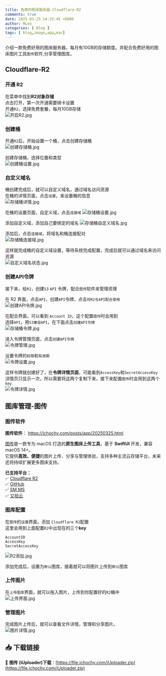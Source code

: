 ```yaml
---
title: 免费的图床服务器-Cloudflare-R2
comments: true
date: 2025-03-25 14:25:45 +0800
author: MLeo
categories: [ Blog ]
tags: [ blog,image,app,mac]
---
```


介绍一款免费好用的图床服务器，每月有10GB的存储额度。并配合免费好用的图床图片工具`图传`软件,分享管理图库。

## Cloudflare-R2
### 开通 R2
在菜单中找到**R2对象存储**  
点击打开，第一次开通需要绑卡设置   
开通`R2`，选择免费套餐，每月10GB存储  
![开启R2.jpg](https://image.ichochy.com/R2/开启R2.jpg)  

### 创建桶
开通`R2`后，开始设置一个桶，点击创建存储桶  
![创建存储桶.jpg](https://image.ichochy.com/R2/创建存储桶.jpg)

创建存储桶，选择位置和类型  
![创建桶设置.jpg](https://image.ichochy.com/R2/创建桶设置.jpg)


### 自定义域名
桶创建完成后，就可以自定义域名，通过域名访问资源   
在桶的详情页面，点击`设置`，来设置桶的信息  
![存储桶详情.jpg](https://image.ichochy.com/R2/存储桶详情.jpg)  

在桶的设置页面，自定义域，点击`连接域`
![存储桶设置.jpg](https://image.ichochy.com/R2/存储桶设置.jpg)  

添加自定义域，添加自己要绑定的域名 
![存储桶自定义域名.jpg](https://image.ichochy.com/R2/存储桶自定义域名.jpg)

添加后，点击`连接域`，将域名和桶连接配对  
![存储桶连接域.jpg](https://image.ichochy.com/R2/存储桶连接域.jpg)

这样就完成桶的自定义域设置，等待系统完成配置，完成后就可以通过域名来访问资源     
![自定义域名状态.jpg](https://image.ichochy.com/R2/自定义域名状态.jpg)  

### 创建API令牌
接下来，给`R2`，创建`S3` `API` 令牌，配合`图传`软件来管理资理  

在 R2 界面，点击`API`，创建`API`令牌，点击`将R2与API配合使用`  
![创建API令牌.jpg](https://image.ichochy.com/R2/创建API令牌.jpg)

在配合界面，可以看到 `Account ID`，这个配置`图传`时会用到  
选择`API`，用`S3兼容API`，在下面点击`创建API令牌`  
![存储桶令牌.jpg](https://image.ichochy.com/R2/存储桶令牌.jpg)

进入令牌管理页面，点击`创建API令牌`  
![令牌管理.jpg](https://image.ichochy.com/R2/令牌管理.jpg)  

设置令牌的`权限`和`有效期`  
![令牌设置.jpg](https://image.ichochy.com/R2/令牌设置.jpg)  

这样令牌就创建好了，在**令牌详情页面**，可能看到`AccessKey`和`SecretAccessKey`  
详情页只显示一次，所以需要将这两个复制下来，接下来配置`图传`时会用到这两个`key`  
![令牌详情.jpg](https://image.ichochy.com/R2/令牌详情.jpg)  


## 图库管理-图传
### 图传软件
**图传软件**： https://ichochy.com/posts/app/20250325.html  

[图传](https://file.ichochy.com/iUploader.zip)是一款专为 macOS 打造的**原生图床上传工具**，基于 **SwiftUI** 开发，兼容 macOS 14+。  
它提供**高效、便捷**的图片上传、分享与管理体验，支持多种主流云存储平台，未来还将持续扩展更多图床支持。

**已支持平台：**  
✅ [Cloudflare R2](https://ichochy.com/posts/blog/20250325.html)  
✅ [GitHub](https://ichochy.com/posts/blog/20250331.html)  
✅ [SM.MS](https://sm.ms)  
✅ [又拍云](https://www.upyun.com/league)


### 图库配置
在`图传`的`设置`界面，添加 `Cloudflare R2`配置  
这里会用到上面配置`R2`中出现在的三个**key**
```shell
AccountID
AccessKey
SecretAccessKey
```

![R2添加.jpg](https://image.ichochy.com/R2/R2添加.jpg)

添加完成后，设置为`默认`图库，接着就可以将图片上传到`默认`图库  

### 上传图片
在`上传图库`界面，就可以拖入图片，上传到你配置好的`R2`桶中  
![上传界面.jpg](https://image.ichochy.com/iUploader/上传界面.jpg)  

### 管理图片
完成图片上传后，就可以查看文件详情，管理和分享图片。   
![图片详情.jpg](https://image.ichochy.com/R2/图片详情.jpg)  

## 📥 下载链接  
📌 **图传 (iUploader)下载**：[https://file.ichochy.com/iUploader.zip](https://file.ichochy.com/iUploader.zip)  




